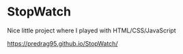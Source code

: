 # StopWatch

Nice little project where I played with HTML/CSS/JavaScript

https://predrag95.github.io/StopWatch/
